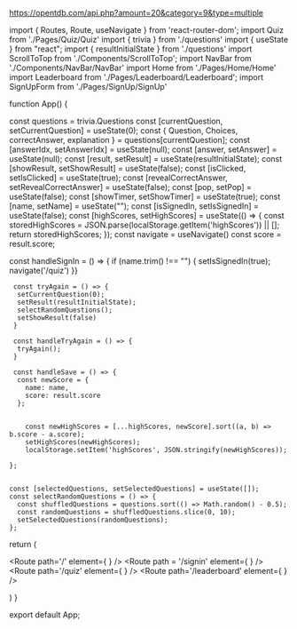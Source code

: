 https://opentdb.com/api.php?amount=20&category=9&type=multiple


import { Routes, Route, useNavigate } from 'react-router-dom';
import Quiz from './Pages/Quiz/Quiz'
import { trivia } from './questions'
import { useState } from "react";
import { resultInitialState } from './questions'
import ScrollToTop from './Components/ScrollToTop';
import NavBar from './Components/NavBar/NavBar'
import Home from './Pages/Home/Home'
import Leaderboard from './Pages/Leaderboard/Leaderboard';
import SignUpForm from './Pages/SignUp/SignUp'

function App() {

  const questions = trivia.Questions
  const [currentQuestion, setCurrentQuestion] = useState(0);
  const { Question, Choices, correctAnswer, explanation } = questions[currentQuestion];
  const [answerIdx, setAnswerIdx] = useState(null);
  const [answer, setAnswer] = useState(null);
  const [result, setResult] = useState(resultInitialState);
  const [showResult, setShowResult] = useState(false);
  const [isClicked, setIsClicked] = useState(true);
  const [revealCorrectAnswer, setRevealCorrectAnswer] = useState(false);
  const [pop, setPop] = useState(false);
  const [showTimer, setShowTimer] = useState(true);
  const [name, setName] = useState("");
  const [isSignedIn, setIsSignedIn] = useState(false);
  const [highScores, setHighScores] = useState(() => {
    const storedHighScores = JSON.parse(localStorage.getItem('highScores')) || [];
    return storedHighScores;
  });
  const navigate = useNavigate() 
  const score = result.score;


 

  const handleSignIn = () => {
    if (name.trim() !== "") {
      setIsSignedIn(true);
      navigate('/quiz')
     }} 

     const tryAgain = () => {
      setCurrentQuestion(0);
      setResult(resultInitialState);
      selectRandomQuestions();
      setShowResult(false)
     }

     const handleTryAgain = () => {
      tryAgain();
     }

     const handleSave = () => {
      const newScore = {
        name: name,
        score: result.score
      };
    
        
        const newHighScores = [...highScores, newScore].sort((a, b) => b.score - a.score);
        setHighScores(newHighScores);
        localStorage.setItem('highScores', JSON.stringify(newHighScores));
      
    };
    
        
    const [selectedQuestions, setSelectedQuestions] = useState([]);
    const selectRandomQuestions = () => {
      const shuffledQuestions = questions.sort(() => Math.random() - 0.5);
      const randomQuestions = shuffledQuestions.slice(0, 10);
      setSelectedQuestions(randomQuestions);
    };
  
  
  return (
    <div>
      <ScrollToTop />
      <NavBar />
      <Routes>
       <Route path='/' element={ <Home />} />
       <Route path = '/signin' element={
      <SignUpForm name={name} setName={setName} isSignedIn={isSignedIn} handleSignIn={handleSignIn}/>} />
      <Route path='/quiz' element={
      <Quiz  answerIdx= {answerIdx} currentQuestion= {currentQuestion}
      setCurrentQuestion= {setCurrentQuestion} Question= {Question} Choices= {Choices}
      correctAnswer= {correctAnswer} explanation={explanation} setAnswerIdx={setAnswerIdx}
      answer={answer} setAnswer= {setAnswer} result= {result} setResult={setResult} showResult= {showResult}
      setShowResult= {setShowResult} isClicked= {isClicked} setIsClicked={setIsClicked}
      revealCorrectAnswer= {revealCorrectAnswer} setRevealCorrectAnswer= {setRevealCorrectAnswer} pop= {pop}
  setPop= {setPop} showTimer={showTimer} setShowTimer= {setShowTimer} questions= {questions} score={score} 
  isSignedIn={isSignedIn} handleSave={handleSave} handleTryAgain={handleTryAgain} selectRandomQuestions=
  {selectRandomQuestions} selectedQuestions={selectedQuestions}/>} />
      <Route path='/leaderboard' element={
      <Leaderboard  highScores={highScores}  setHighScores={setHighScores} />} />
      </Routes>
      </div>
      
  )
}

export default App;
